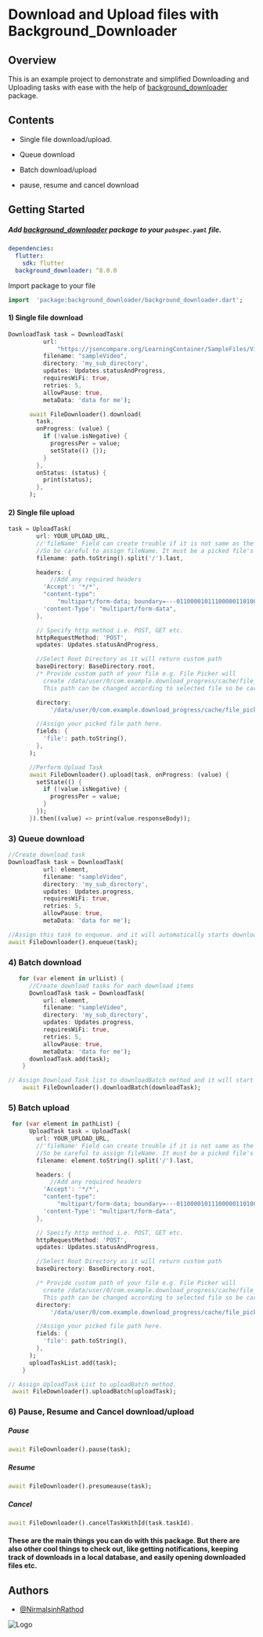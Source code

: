 
# Download and Upload files with Background_Downloader

  
## Overview
This is an example project to demonstrate and simplified Downloading and Uploading tasks with ease with the help of [background_downloader](https://pub.dev/packages/background_downloader) package.

  

## Contents

- Single file download/upload.

- Queue download

- Batch download/upload

- pause, resume and cancel download


## Getting Started

##### Add [background_downloader](https://pub.dev/packages/background_downloader) package to your `pubspec.yaml` file.

```yaml
dependencies:
  flutter:
    sdk: flutter
  background_downloader: ^8.0.0
```

Import package to your file

```dart
import  'package:background_downloader/background_downloader.dart';
```

#### 1) Single file download

```dart
DownloadTask task = DownloadTask(
          url:
              "https://jsoncompare.org/LearningContainer/SampleFiles/Video/MP4/Sample-MP4-Video-File-Download.mp4",
          filename: "sampleVideo",
          directory: 'my_sub_directory',
          updates: Updates.statusAndProgress,
          requiresWiFi: true,
          retries: 5,
          allowPause: true,
          metaData: 'data for me');

      await FileDownloader().download(
        task,
        onProgress: (value) {
          if (!value.isNegative) {
            progressPer = value;
            setState(() {});
          }
        },
        onStatus: (status) {
          print(status);
        },
      );
```

#### 2) Single file upload

```dart
task = UploadTask(
        url: YOUR_UPLOAD_URL,
        //'fileName' Field can create trouble if it is not same as the picked file's name.
        //So be careful to assign fileName. It must be a picked file's name with file extension.
        filename: path.toString().split('/').last,

        headers: {
            //Add any required headers 
          'Accept': '*/*',
          "content-type":
              "multipart/form-data; boundary=---011000010111000001101001",
          'content-Type': "multipart/form-data",
        },

        // Specify http method i.e. POST, GET etc.
        httpRequestMethod: 'POST',
        updates: Updates.statusAndProgress,

        //Select Root Directory as it will return custom path
        baseDirectory: BaseDirectory.root,
        /* Provide custom path of your file e.g. File Picker will
          create /data/user/0/com.example.download_progress/cache/file_picker/.
          This path can be changed according to selected file so be careful */

        directory:
            '/data/user/0/com.example.download_progress/cache/file_picker/',

        //Assign your picked file path here.
        fields: {
          'file': path.toString(),
        },
      );

      //Perform Upload Task
      await FileDownloader().upload(task, onProgress: (value) {
        setState(() {
          if (!value.isNegative) {
            progressPer = value;
          }
        });
      }).then((value) => print(value.responseBody));
```
  
### 3) Queue download

```dart
//Create download task
DownloadTask task = DownloadTask(
          url: element,
          filename: "sampleVideo",
          directory: 'my_sub_directory',
          updates: Updates.progress,
          requiresWiFi: true,
          retries: 5,
          allowPause: true,
          metaData: 'data for me');

//Assign this task to enqueue. and it will automatically starts download.
await FileDownloader().enqueue(task);
```

### 4) Batch download

```dart
   for (var element in urlList) { 
      //Create download tasks for each download items
      DownloadTask task = DownloadTask(
          url: element,
          filename: "sampleVideo",
          directory: 'my_sub_directory',
          updates: Updates.progress,
          requiresWiFi: true,
          retries: 5,
          allowPause: true,
          metaData: 'data for me');
      downloadTask.add(task);
    }

// Assign Download Task list to downloadBatch method and it will start downloading all the files.
    await FileDownloader().downloadBatch(downloadTask);
```

### 5) Batch upload

```dart
 for (var element in pathList) {
      UploadTask task = UploadTask(
        url: YOUR_UPLOAD_URL,
        //'fileName' Field can create trouble if it is not same as the picked file's name.
        //So be careful to assign fileName. It must be a picked file's name with file extension.
        filename: element.toString().split('/').last,

        headers: {
            //Add any required headers 
          'Accept': '*/*',
          "content-type":
              "multipart/form-data; boundary=---011000010111000001101001",
          'content-Type': "multipart/form-data",
        },

        // Specify http method i.e. POST, GET etc.
        httpRequestMethod: 'POST',
        updates: Updates.statusAndProgress,

        //Select Root Directory as it will return custom path
        baseDirectory: BaseDirectory.root,

        /* Provide custom path of your file e.g. File Picker will
          create /data/user/0/com.example.download_progress/cache/file_picker/.
          This path can be changed according to selected file so be careful */
        directory:
            '/data/user/0/com.example.download_progress/cache/file_picker/',

        //Assign your picked file path here.
        fields: {
          'file': path.toString(),
        },
      );
      uploadTaskList.add(task);
    }

// Assign UploadTask List to uploadBatch method.
 await FileDownloader().uploadBatch(uploadTask);
 ```

 ### 6) Pause, Resume and Cancel download/upload

 ##### Pause
 ```dart
 await FileDownloader().pause(task);
 ```

##### Resume
 ```dart
 await FileDownloader().presumeause(task);
 ```

##### Cancel
 ```dart
 await FileDownloader().cancelTaskWithId(task.taskId).
 ```

#### These are the main things you can do with this package. But there are also other cool things to check out, like getting notifications, keeping track of downloads in a local database, and easily opening downloaded files etc.


## Authors

- [@NirmalsinhRathod](https://github.com/NirmalsinhRathod)

![Logo](https://cdn-ggkmd.nitrocdn.com/BzULJouLEmmtjCpJwHCmTIgakvECFbms/assets/images/optimized/rev-f1e70e0/www.creolestudios.com/wp-content/uploads/2021/07/cs-logo.svg)
